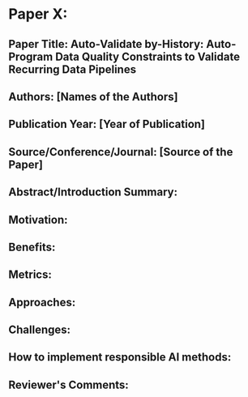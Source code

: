 
# Paper X:

## Paper Title: Auto-Validate by-History: Auto-Program Data Quality Constraints to Validate Recurring Data Pipelines

## Authors: [Names of the Authors]

## Publication Year: [Year of Publication]

## Source/Conference/Journal: [Source of the Paper]
 
## Abstract/Introduction Summary:

## Motivation:

## Benefits:

## Metrics:

## Approaches:

## Challenges:

## How to implement responsible AI methods:

## Reviewer's Comments:

